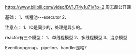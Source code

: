 https://www.bilibili.com/video/BV1JT4y1u71v?p=2
周志磊公开课

基础：
1、线程池---executor
2、

注意点：
1、IO是同步的，处理是异步的。

reactor有三个模型：
1、单线程模型
2、多线程模型
3、混杂模型

Eventloopgroup、pipeline、handler是啥?
